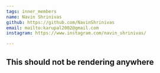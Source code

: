```yaml
---
tags: inner_members 
name: Navin Shrinivas
github: https://github.com/NavinShrinivas
email: mailto:karupal2002@gmail.com
instagram: https://www.instagram.com/navin_shrinivas/ 

---
```


## This should not be rendering anywhere
